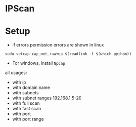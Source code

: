 # IPScan

# Setup

- if errors permission errors are shown in linux

```
sudo setcap cap_net_raw+ep $(readlink -f $(which python))
```

- For windows, install `Npcap`

all usages:

- with ip
- with domain name
- with subnets
- with subnet ranges 192.168.1.5-20
- with full scan
- with fast scan
- with port
- with port range
